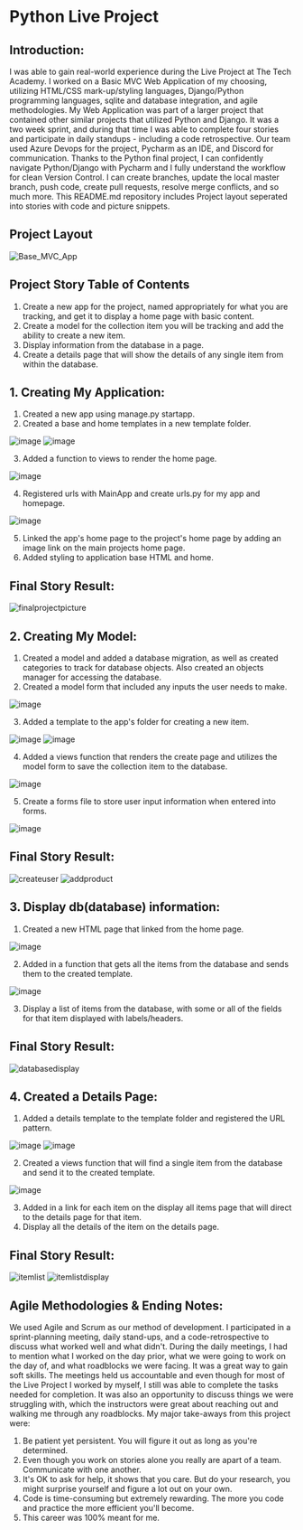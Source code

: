 # Python Live Project

## Introduction:
I was able to gain real-world experience during the Live Project at The Tech Academy. I worked on a Basic MVC Web Application of my choosing, utilizing HTML/CSS mark-up/styling languages, Django/Python programming languages, sqlite and database integration, and agile methodologies. My Web Application was part of a larger project that contained other similar projects that utilized Python and Django. It was a two week sprint, and during that time I was able to complete four stories and participate in daily standups - including a code retrospective. Our team used Azure Devops for the project, Pycharm as an IDE, and Discord for communication. Thanks to the Python final project, I can confidently navigate Python/Django with Pycharm and I fully understand the workflow for clean Version Control. I can create branches, update the local master branch, push code, create pull requests, resolve merge conflicts, and so much more. This README.md repository includes Project layout seperated into stories with code and picture snippets.

## Project Layout

![Base_MVC_App](https://user-images.githubusercontent.com/79550661/126885089-c419bcec-971b-4c44-9529-e3a433490f50.jpg)

## Project Story Table of Contents
1. Create a new app for the project, named appropriately for what you are tracking, and get it to display a home page with basic content.
2. Create a model for the collection item you will be tracking and add the ability to create a new item.
3. Display information from the database in a page.
4. Create a details page that will show the details of any single item from within the database.


## 1. Creating My Application:
1) Created a new app using manage.py startapp.
2) Created a base and home templates in a new template folder.

![image](https://user-images.githubusercontent.com/79550661/126885417-1915e37e-deb8-40a6-b2c1-79937ba8544c.png)
![image](https://user-images.githubusercontent.com/79550661/126885429-a30068bd-8943-4278-bb24-1c05b6f676ad.png)

3) Added a function to views to render the home page.

![image](https://user-images.githubusercontent.com/79550661/126885382-555f5625-12a1-4fcd-8f5c-b9c855b9ca59.png)

4) Registered urls with MainApp and create urls.py for my app and homepage.

![image](https://user-images.githubusercontent.com/79550661/126885397-cdf4969b-df64-4332-8848-b80a9c7b13fc.png)


5) Linked the app's home page to the project's home page by adding an image link on the main projects home page.
6) Added styling to application base HTML and home.

## Final Story Result:
![finalprojectpicture](https://user-images.githubusercontent.com/79550661/126885284-e83d1fda-51a1-4961-bf1e-af569049a9a4.jpg)


## 2. Creating My Model:
1) Created a model and added a database migration, as well as created categories to track for database objects. Also created an objects manager for accessing the database.
2) Created a model form that included any inputs the user needs to make.

![image](https://user-images.githubusercontent.com/79550661/126885455-977dc6db-218f-4568-b269-d0f8f641f236.png)


3) Added a template to the app's folder for creating a new item.

![image](https://user-images.githubusercontent.com/79550661/126885467-eac698fa-2c9f-42c6-86ef-0348de47ae6a.png)
![image](https://user-images.githubusercontent.com/79550661/126885473-cc302a6e-061c-4922-932f-f99a9ad05dfb.png)

4) Added a views function that renders the create page and utilizes the model form to save the collection item to the database.

![image](https://user-images.githubusercontent.com/79550661/126885481-6b2e28bf-ed1d-4734-8894-caebc6b7c39c.png)

5) Create a forms file to store user input information when entered into forms.

![image](https://user-images.githubusercontent.com/79550661/126885655-b2bfa142-68d3-4d4d-bb02-2db66b379dbc.png)


## Final Story Result:
![createuser](https://user-images.githubusercontent.com/79550661/126885298-75f9f45c-5af6-4470-abbf-1b8b26efcb04.jpg)
![addproduct](https://user-images.githubusercontent.com/79550661/126885299-8b7f42b2-b322-40a2-8fe5-045d74ca233a.jpg)


## 3. Display db(database) information:
1) Created a new HTML page that linked from the home page.

![image](https://user-images.githubusercontent.com/79550661/126885559-8aa2c963-fa15-432e-a0ba-992d6baf06f3.png)

2) Added in a function that gets all the items from the database and sends them to the created template.

![image](https://user-images.githubusercontent.com/79550661/126885546-00849775-1064-4885-9cf4-942c7ba13a36.png)

3) Display a list of items from the database, with some or all of the fields for that item displayed with labels/headers. 

## Final Story Result:
![databasedisplay](https://user-images.githubusercontent.com/79550661/126885304-7cae9d7e-6c0b-4b8a-add7-5362ab29fd57.jpg)


## 4. Created a Details Page:
1) Added a details template to the template folder and registered the URL pattern.

![image](https://user-images.githubusercontent.com/79550661/126885605-87e6437f-90c3-4b7d-bad0-a9562bbb50ea.png)
![image](https://user-images.githubusercontent.com/79550661/126885609-6c0dd74d-9ad4-4721-a3b6-a9cb4836afad.png)

2) Created a views function that will find a single item from the database and send it to the created template.

![image](https://user-images.githubusercontent.com/79550661/126885581-f379dbcf-3233-46e6-8fc7-31cd0a853e58.png)

3) Added in a link for each item on the display all items page that will direct to the details page for that item.
4) Display all the details of the item on the details page.

## Final Story Result:
![itemlist](https://user-images.githubusercontent.com/79550661/126885310-a1365126-a13c-44e6-a159-4ceddd4aa790.jpg)
![itemlistdisplay](https://user-images.githubusercontent.com/79550661/126885311-4c5f772f-e219-4fb0-b2e0-5767df561786.jpg)



## Agile Methodologies & Ending Notes:
We used Agile and Scrum as our method of development. I participated in a sprint-planning meeting, daily stand-ups, and a code-retrospective to discuss what worked well and what didn't. During the daily meetings, I had to mention what I worked on the day prior, what we were going to work on the day of, and what roadblocks we were facing. It was a great way to gain soft skills. The meetings held us accountable and even though for most of the Live Project I worked by myself, I still was able to complete the tasks needed for completion. It was also an opportunity to discuss things we were struggling with, which the instructors were great about reaching out and walking me through any roadblocks. My major take-aways from this project were:

1. Be patient yet persistent. You will figure it out as long as you're determined.
2. Even though you work on stories alone you really are apart of a team. Communicate with one another.
3. It's OK to ask for help, it shows that you care. But do your research, you might surprise yourself and figure a lot out on your own.
4. Code is time-consuming but extremely rewarding. The more you code and practice the more efficient you'll become. 
5. This career was 100% meant for me. 
